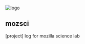 ![logo](https://www.mozillascience.org/img/logo.png)
## mozsci
[project] log for mozilla science lab
